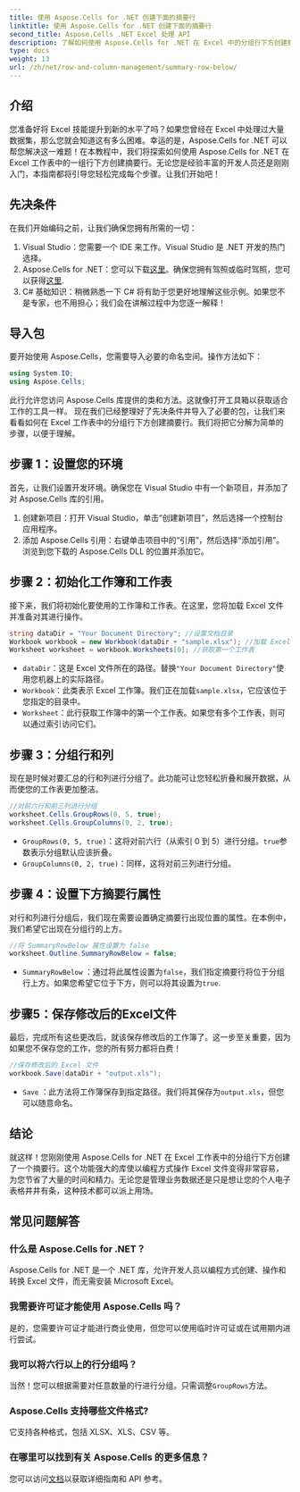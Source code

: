 ```yaml
---
title: 使用 Aspose.Cells for .NET 创建下面的摘要行
linktitle: 使用 Aspose.Cells for .NET 创建下面的摘要行
second_title: Aspose.Cells .NET Excel 处理 API
description: 了解如何使用 Aspose.Cells for .NET 在 Excel 中的分组行下方创建摘要行。包含分步指南。
type: docs
weight: 13
url: /zh/net/row-and-column-management/summary-row-below/
---
```

## 介绍
您准备好将 Excel 技能提升到新的水平了吗？如果您曾经在 Excel 中处理过大量数据集，那么您就会知道这有多么困难。幸运的是，Aspose.Cells for .NET 可以帮您解决这一难题！在本教程中，我们将探索如何使用 Aspose.Cells for .NET 在 Excel 工作表中的一组行下方创建摘要行。无论您是经验丰富的开发人员还是刚刚入门，本指南都将引导您轻松完成每个步骤。让我们开始吧！
## 先决条件
在我们开始编码之前，让我们确保您拥有所需的一切：
1. Visual Studio：您需要一个 IDE 来工作。Visual Studio 是 .NET 开发的热门选择。
2.  Aspose.Cells for .NET：您可以下载[这里](https://releases.aspose.com/cells/net/)。确保您拥有驾照或临时驾照，您可以获得[这里](https://purchase.aspose.com/temporary-license/).
3. C# 基础知识：稍微熟悉一下 C# 将有助于您更好地理解这些示例。如果您不是专家，也不用担心；我们会在讲解过程中为您逐一解释！
## 导入包
要开始使用 Aspose.Cells，您需要导入必要的命名空间。操作方法如下：
```csharp
using System.IO;
using Aspose.Cells;
```
此行允许您访问 Aspose.Cells 库提供的类和方法。这就像打开工具箱以获取适合工作的工具一样。 
现在我们已经整理好了先决条件并导入了必要的包，让我们来看看如何在 Excel 工作表中的分组行下方创建摘要行。我们将把它分解为简单的步骤，以便于理解。
## 步骤 1：设置您的环境
首先，让我们设置开发环境。确保您在 Visual Studio 中有一个新项目，并添加了对 Aspose.Cells 库的引用。
1. 创建新项目：打开 Visual Studio，单击“创建新项目”，然后选择一个控制台应用程序。
2. 添加 Aspose.Cells 引用：右键单击项目中的“引用”，然后选择“添加引用”。浏览到您下载的 Aspose.Cells DLL 的位置并添加它。
## 步骤 2：初始化工作簿和工作表
接下来，我们将初始化要使用的工作簿和工作表。在这里，您将加载 Excel 文件并准备对其进行操作。
```csharp
string dataDir = "Your Document Directory"; //设置文档目录
Workbook workbook = new Workbook(dataDir + "sample.xlsx"); //加载 Excel 文件
Worksheet worksheet = workbook.Worksheets[0]; //获取第一个工作表
```
- `dataDir`：这是 Excel 文件所在的路径。替换`"Your Document Directory"`使用您机器上的实际路径。
- `Workbook`：此类表示 Excel 工作簿。我们正在加载`sample.xlsx`，它应该位于您指定的目录中。
- `Worksheet`：此行获取工作簿中的第一个工作表。如果您有多个工作表，则可以通过索引访问它们。
## 步骤 3：分组行和列
现在是时候对要汇总的行和列进行分组了。此功能可让您轻松折叠和展开数据，从而使您的工作表更加整洁。
```csharp
//对前六行和前三列进行分组
worksheet.Cells.GroupRows(0, 5, true);
worksheet.Cells.GroupColumns(0, 2, true);
```
- `GroupRows(0, 5, true)`：这将对前六行（从索引 0 到 5）进行分组。`true`参数表示分组默认应该折叠。
- `GroupColumns(0, 2, true)`：同样，这将对前三列进行分组。
## 步骤 4：设置下方摘要行属性
对行和列进行分组后，我们现在需要设置确定摘要行出现位置的属性。在本例中，我们希望它出现在分组行的上方。
```csharp
//将 SummaryRowBelow 属性设置为 false
worksheet.Outline.SummaryRowBelow = false;
```
- `SummaryRowBelow` ：通过将此属性设置为`false`，我们指定摘要行将位于分组行上方。如果您希望它位于下方，则可以将其设置为`true`.
## 步骤5：保存修改后的Excel文件
最后，完成所有这些更改后，就该保存修改后的工作簿了。这一步至关重要，因为如果您不保存您的工作，您的所有努力都将白费！
```csharp
//保存修改后的 Excel 文件
workbook.Save(dataDir + "output.xls");
```
- `Save` ：此方法将工作簿保存到指定路径。我们将其保存为`output.xls`，但您可以随意命名。
## 结论
就这样！您刚刚使用 Aspose.Cells for .NET 在 Excel 工作表中的分组行下方创建了一个摘要行。这个功能强大的库使以编程方式操作 Excel 文件变得非常容易，为您节省了大量的时间和精力。无论您是管理业务数据还是只是想让您的个人电子表格井井有条，这种技术都可以派上用场。
## 常见问题解答
### 什么是 Aspose.Cells for .NET？  
Aspose.Cells for .NET 是一个 .NET 库，允许开发人员以编程方式创建、操作和转换 Excel 文件，而无需安装 Microsoft Excel。
### 我需要许可证才能使用 Aspose.Cells 吗？  
是的，您需要许可证才能进行商业使用，但您可以使用临时许可证或在试用期内进行尝试。
### 我可以将六行以上的行分组吗？  
当然！您可以根据需要对任意数量的行进行分组。只需调整`GroupRows`方法。
### Aspose.Cells 支持哪些文件格式?  
它支持各种格式，包括 XLSX、XLS、CSV 等。
### 在哪里可以找到有关 Aspose.Cells 的更多信息？  
您可以访问[文档](https://reference.aspose.com/cells/net/)以获取详细指南和 API 参考。
